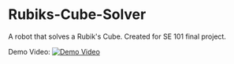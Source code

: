 # Rubiks-Cube-Solver
A robot that solves a Rubik's Cube. Created for SE 101 final project. 


Demo Video:
[![Demo Video](http://img.youtube.com/vi/RJEP8BWsFSk/1.jpg)](http://www.youtube.com/watch?v=RJEP8BWsFSk "SE 101 Final Project Demo Video")

